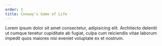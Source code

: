 ```yaml
---
order: 1
title: Conway's Game of Life
---
```


Lorem ipsum dolor sit amet consectetur, adipisicing elit. Architecto deleniti ut cumque tenetur cupiditate ab fugiat, culpa cum reiciendis vitae laborum impedit quos maiores nisi eveniet voluptate ex et nostrum.
